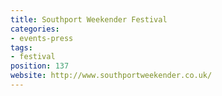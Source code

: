 ```yaml
---
title: Southport Weekender Festival
categories:
- events-press
tags:
- festival
position: 137
website: http://www.southportweekender.co.uk/
---
```


